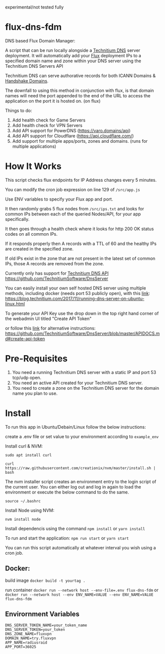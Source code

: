 experimental/not tested fully
# flux-dns-fdm

DNS based Flux Domain Manager: 

A script that can be run locally alongside a [Technitium DNS](https://github.com/TechnitiumSoftware/DnsServer) server deployment. It will automatically add your [Flux](https://runonflux.io) deployment IPs to a specified domain name and zone within your DNS server using the Technitium DNS Servers API

Technitium DNS can serve authorative records for both ICANN Domains & [Handshake Domains](https://handshake.org).

The downfall to using this method in conjunction with flux, is that domain names will need the port appended to the end of the URL to access the application on the port it is hosted on. (on flux)

Things to do: 

1. Add health check for Game Servers
2. Add health check for VPN Servers
3. Add API support for PowerDNS (https://varo.domains/api)
4. Add API support for Cloudflare (https://api.cloudflare.com/)
5. Add support for multiple apps/ports, zones and domains. (runs for multiple applications)

# How It Works

This script checks flux endpoints for IP Address changes every 5 minutes. 

You can modify the cron job expression on line 129 of `/src/app.js`

Use ENV variables to specify your Flux app and port. 

It then randomly grabs 5 flux nodes from `/src/ips.txt` and looks for common IPs between each of the queried Nodes/API, for your app specifically. 

It then goes through a health check where it looks for http 200 OK status codes on all common IPs.

If it responds properly then A records with a TTL of 60 and the healthy IPs are created in the specified zone.

If old IPs exist in the zone that are not present in the latest set of common IPs, those A records are removed from the zone.

Currently only has support for [Technitium DNS API](https://github.com/TechnitiumSoftware/DnsServer)
<br>
https://github.com/TechnitiumSoftware/DnsServer

You can easily install your own self hosted DNS server using multiple methods, including docker (needs port 53 publicly open), with this [link](https://blog.technitium.com/2017/11/running-dns-server-on-ubuntu-linux.html):
https://blog.technitium.com/2017/11/running-dns-server-on-ubuntu-linux.html

To generate your API Key use the drop down in the top right hand corner of the webadmin UI titled "Create API Token"

or follow this [link](https://github.com/TechnitiumSoftware/DnsServer/blob/master/APIDOCS.md#create-api-token) for alternative instructions: https://github.com/TechnitiumSoftware/DnsServer/blob/master/APIDOCS.md#create-api-token


# Pre-Requisites
1. You need a running Technitium DNS server with a static IP and port 53 tcp/udp open.
2. You need an active API created for your Technitium DNS server. 
3. You need to create a zone on the Technitium DNS server for the domain name you plan to use.

# Install


To run this app in Ubuntu/Debain/Linux follow the below instructions:

create a .env file or set value to your environment according to `example_env`

Install curl & NVM:

`sudo apt install curl`

`curl https://raw.githubusercontent.com/creationix/nvm/master/install.sh | bash`

The nvm installer script creates an environment entry to the login script of the current user. You can either log out and log in again to load the environment or execute the below command to do the same.

`source ~/.bashrc`

Install Node using NVM:

`nvm install node`

Install dependencis using the command `npm install` or `yarn install`

To run and start the application:
`npm run start` or `yarn start`

You can run this script automatically at whatever interval you wish using a cron job.

## Docker:

build image
`docker build -t yourtag .`

run container
`docker run --network host --env-file=.env flux-dns-fdm`
or `docker run --network host --env ENV_NAME=VALUE --env ENV_NAME=VALUE flux-dns-fdm`


## Envirornment Variables 

```DNS_SERVER_ADDRESS=http://127.0.0.1:5380
DNS_SERVER_TOKEN_NAME=your_token_name
DNS_SERVER_TOKEN=your_token
DNS_ZONE_NAME=fluxvpn
DOMAIN_NAME=try.fluxvpn
APP_NAME=radiusraid
APP_PORT=36025
